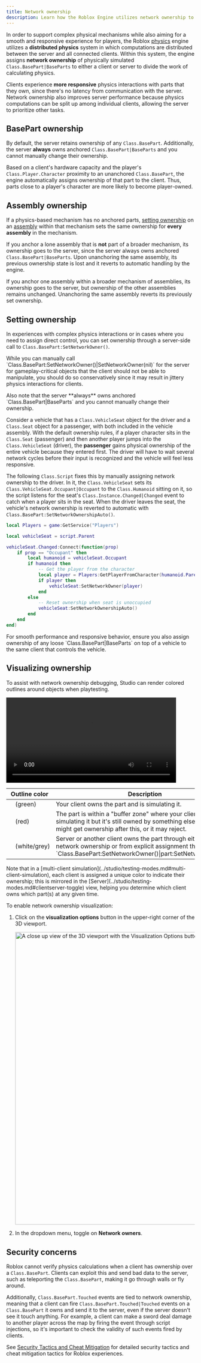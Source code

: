 ```yaml
---
title: Network ownership
description: Learn how the Roblox Engine utilizes network ownership to improve physical responsiveness for players.
---
```


In order to support complex physical mechanisms while also aiming for a smooth and responsive experience for players, the Roblox [physics](../physics/index.md) engine utilizes a **distributed physics** system in which computations are distributed between the server and all connected clients. Within this system, the engine assigns **network ownership** of physically simulated `Class.BasePart|BaseParts` to either a client or server to divide the work of calculating physics.

Clients experience **more responsive** physics interactions with parts that they own, since there's no latency from communication with the server. Network ownership also improves server performance because physics computations can be split up among individual clients, allowing the server to prioritize other tasks.

## BasePart ownership

By default, the server retains ownership of any `Class.BasePart`. Additionally, the server **always** owns anchored `Class.BasePart|BaseParts` and you cannot manually change their ownership.

Based on a client's hardware capacity and the player's `Class.Player.Character` proximity to an unanchored `Class.BasePart`, the engine automatically assigns ownership of that part to the client. Thus, parts close to a player's character are more likely to become player-owned.

## Assembly ownership

If a physics-based mechanism has no anchored parts, [setting ownership](#setting-ownership) on an [assembly](../physics/assemblies.md) within that mechanism sets the same ownership for **every assembly** in the mechanism.

If you anchor a lone assembly that is **not** part of a broader mechanism, its ownership goes to the server, since the server always owns anchored `Class.BasePart|BaseParts`. Upon unanchoring the same assembly, its previous ownership state is lost and it reverts to automatic handling by the engine.

If you anchor one assembly within a broader mechanism of assemblies, its ownership goes to the server, but ownership of the other assemblies remains unchanged. Unanchoring the same assembly reverts its previously set ownership.

## Setting ownership

In experiences with complex physics interactions or in cases where you need to assign direct control, you can set ownership through a server-side call to `Class.BasePart:SetNetworkOwner()`.

<Alert severity="info">
<p>While you can manually call `Class.BasePart:SetNetworkOwner()|SetNetworkOwner(nil)` for the server for gameplay-critical objects that the client should not be able to manipulate, you should do so conservatively since it may result in  jittery physics interactions for clients.</p>
Also note that the server **always** owns anchored `Class.BasePart|BaseParts` and you cannot manually change their ownership.
</Alert>

Consider a vehicle that has a `Class.VehicleSeat` object for the driver and a `Class.Seat` object for a passenger, with both included in the vehicle assembly. With the default ownership rules, if a player character sits in the `Class.Seat` (passenger) and then another player jumps into the `Class.VehicleSeat` (driver), the **passenger** gains physical ownership of the entire vehicle because they entered first. The driver will have to wait several network cycles before their input is recognized and the vehicle will feel less responsive.

The following `Class.Script` fixes this by manually assigning network ownership to the driver. In it, the `Class.VehicleSeat` sets its `Class.VehicleSeat.Occupant|Occupant` to the `Class.Humanoid` sitting on it, so the script listens for the seat's `Class.Instance.Changed|Changed` event to catch when a player sits in the seat. When the driver leaves the seat, the vehicle's network ownership is reverted to automatic with `Class.BasePart:SetNetworkOwnershipAuto()`.

```lua
local Players = game:GetService("Players")

local vehicleSeat = script.Parent

vehicleSeat.Changed:Connect(function(prop)
	if prop == "Occupant" then
		local humanoid = vehicleSeat.Occupant
		if humanoid then
			-- Get the player from the character
			local player = Players:GetPlayerFromCharacter(humanoid.Parent)
			if player then
				vehicleSeat:SetNetworkOwner(player)
			end
		else
			-- Reset ownership when seat is unoccupied
			vehicleSeat:SetNetworkOwnershipAuto()
		end
	end
end)
```

<Alert severity="warning">
For smooth performance and responsive behavior, ensure you also assign ownership of any loose `Class.BasePart|BaseParts` on top of a vehicle to the same client that controls the vehicle.
</Alert>

## Visualizing ownership

To assist with network ownership debugging, Studio can render colored outlines around objects when playtesting.

<video src="../assets/physics/network-ownership/Visualization-Demo.mp4" controls width="90%" alt="Video showing part ownership indicated through colored outlines"></video>

<table>
<thead>
	<tr>
		<th colspan="2">Outline color</th>
		<th>Description</th>
	</tr>
</thead>
<tbody>
	<tr>
		<td><ColorSwatch value="rgb(30,100,50)" /></td>
		<td>(green)</td>
		<td>Your client owns the part and is simulating it.</td>
	</tr>
	<tr>
		<td><ColorSwatch value="rgb(160,0,0)" /></td>
		<td>(red)</td>
		<td>The part is within a "buffer zone" where your client is simulating it but it's still owned by something else. Your client might get ownership after this, or it may reject.</td>
	</tr>
	<tr>
		<td><ColorSwatch value="rgb(220,220,220)" /><br /><ColorSwatch value="rgb(140,140,140)" /></td>
		<td>(white/grey)</td>
		<td>Server or another client owns the part through either automatic network ownership or from explicit assignment through `Class.BasePart:SetNetworkOwner()|part:SetNetworkOwner()`.</td>
	</tr>
</tbody>
</table>

<Alert severity="info">
Note that in a [multi-client simulation](../studio/testing-modes.md#multi-client-simulation), each client is assigned a unique color to indicate their ownership; this is mirrored in the [Server](../studio/testing-modes.md#clientserver-toggle) view, helping you determine which client owns which part(s) at any given time.
</Alert>

To enable network ownership visualization:

1. Click on the **visualization options** button in the upper-right corner of the 3D viewport.

   <img src="../assets/studio/general/Visualization-Options.png" width="780" alt="A close up view of the 3D viewport with the Visualization Options button indicated in the upper-right corner." />

2. In the dropdown menu, toggle on **Network owners**.

## Security concerns

Roblox cannot verify physics calculations when a client has ownership over a `Class.BasePart`. Clients can exploit this and send bad data to the server, such as teleporting the `Class.BasePart`, making it go through walls or fly around.

Additionally, `Class.BasePart.Touched` events are tied to network ownership, meaning that a client can fire `Class.BasePart.Touched|Touched` events on a `Class.BasePart` it owns and send it to the server, even if the server doesn't see it touch anything. For example, a client can make a sword deal damage to another player across the map by firing the event through script injections, so it's important to check the validity of such events fired by clients.

See [Security Tactics and Cheat Mitigation](../scripting/security/security-tactics.md) for detailed security tactics and cheat mitigation tactics for Roblox experiences.
